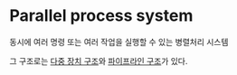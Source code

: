 # Parallel process system

동시에 여러 명령 또는 여러 작업을 실행할 수 있는 병렬처리 시스템

그 구조로는 [다중 장치 구조](Multi_device_Structure.md)와 [파이프라인 구조](Pipeline_Sturcture)가 있다.